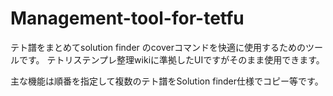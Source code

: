 # Management-tool-for-tetfu

テト譜をまとめてsolution finder のcoverコマンドを快適に使用するためのツールです。 
テトリステンプレ整理wikiに準拠したUIですがそのまま使用できます。

主な機能は順番を指定して複数のテト譜をSolution finder仕様でコピー等です。
